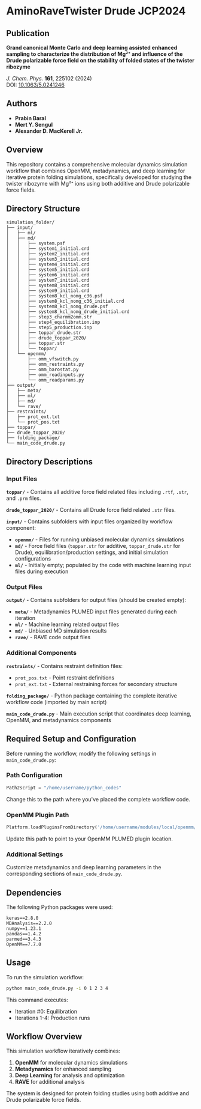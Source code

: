 # AminoRaveTwister Drude JCP2024

## Publication

**Grand canonical Monte Carlo and deep learning assisted enhanced sampling to characterize the distribution of Mg²⁺ and influence of the Drude polarizable force field on the stability of folded states of the twister ribozyme**

*J. Chem. Phys.* **161**, 225102 (2024)  
DOI: [10.1063/5.0241246](https://doi.org/10.1063/5.0241246)

## Authors

- **Prabin Baral**
- **Mert Y. Sengul** 
- **Alexander D. MacKerell Jr.**

## Overview

This repository contains a comprehensive molecular dynamics simulation workflow that combines OpenMM, metadynamics, and deep learning for iterative protein folding simulations, specifically developed for studying the twister ribozyme with Mg²⁺ ions using both additive and Drude polarizable force fields.

## Directory Structure

```
simulation_folder/
├── input/
│   ├── ml/
│   ├── md/
│   │   ├── system.psf
│   │   ├── system1_initial.crd
│   │   ├── system2_initial.crd
│   │   ├── system3_initial.crd
│   │   ├── system4_initial.crd
│   │   ├── system5_initial.crd
│   │   ├── system6_initial.crd
│   │   ├── system7_initial.crd
│   │   ├── system8_initial.crd
│   │   ├── system9_initial.crd
│   │   ├── system8_kcl_nomg_c36.psf
│   │   ├── system8_kcl_nomg_c36_initial.crd
│   │   ├── system8_kcl_nomg_drude.psf
│   │   ├── system8_kcl_nomg_drude_initial.crd
│   │   ├── step3_charmm2omm.str
│   │   ├── step4_equilibration.inp
│   │   ├── step5_production.inp
│   │   ├── toppar_drude.str
│   │   ├── drude_toppar_2020/
│   │   ├── toppar.str
│   │   └── toppar/
│   └── openmm/
│       ├── omm_vfswitch.py
│       ├── omm_restraints.py
│       ├── omm_barostat.py
│       ├── omm_readinputs.py
│       └── omm_readparams.py
├── output/
│   ├── meta/
│   ├── ml/
│   ├── md/
│   └── rave/
├── restraints/
│   ├── prot_ext.txt
│   └── prot_pos.txt
├── toppar/
├── drude_toppar_2020/
├── folding_package/
└── main_code_drude.py
```

## Directory Descriptions

### Input Files

**`toppar/`** - Contains all additive force field related files including `.rtf`, `.str`, and `.prm` files.

**`drude_toppar_2020/`** - Contains all Drude force field related `.str` files.

**`input/`** - Contains subfolders with input files organized by workflow component:
- **`openmm/`** - Files for running unbiased molecular dynamics simulations
- **`md/`** - Force field files (`toppar.str` for additive, `toppar_drude.str` for Drude), equilibration/production settings, and initial simulation configurations
- **`ml/`** - Initially empty; populated by the code with machine learning input files during execution

### Output Files

**`output/`** - Contains subfolders for output files (should be created empty):
- **`meta/`** - Metadynamics PLUMED input files generated during each iteration
- **`ml/`** - Machine learning related output files
- **`md/`** - Unbiased MD simulation results
- **`rave/`** - RAVE code output files

### Additional Components

**`restraints/`** - Contains restraint definition files:
- `prot_pos.txt` - Point restraint definitions
- `prot_ext.txt` - External restraining forces for secondary structure

**`folding_package/`** - Python package containing the complete iterative workflow code (imported by main script)

**`main_code_drude.py`** - Main execution script that coordinates deep learning, OpenMM, and metadynamics components

## Required Setup and Configuration

Before running the workflow, modify the following settings in `main_code_drude.py`:

### Path Configuration
```python
Path2script = "/home/username/python_codes"
```
Change this to the path where you've placed the complete workflow code.

### OpenMM Plugin Path
```python
Platform.loadPluginsFromDirectory('/home/username/modules/local/openmm/lib/plugins')
```
Update this path to point to your OpenMM PLUMED plugin location.

### Additional Settings
Customize metadynamics and deep learning parameters in the corresponding sections of `main_code_drude.py`.

## Dependencies

The following Python packages were used:

```
keras==2.8.0
MDAnalysis==2.2.0
numpy==1.23.1
pandas==1.4.2
parmed==3.4.3
OpenMM==7.7.0
```

## Usage

To run the simulation workflow:

```bash
python main_code_drude.py -i 0 1 2 3 4
```

This command executes:
- Iteration #0: Equilibration
- Iterations 1-4: Production runs

## Workflow Overview

This simulation workflow iteratively combines:
1. **OpenMM** for molecular dynamics simulations
2. **Metadynamics** for enhanced sampling
3. **Deep Learning** for analysis and optimization
4. **RAVE** for additional analysis

The system is designed for protein folding studies using both additive and Drude polarizable force fields.
